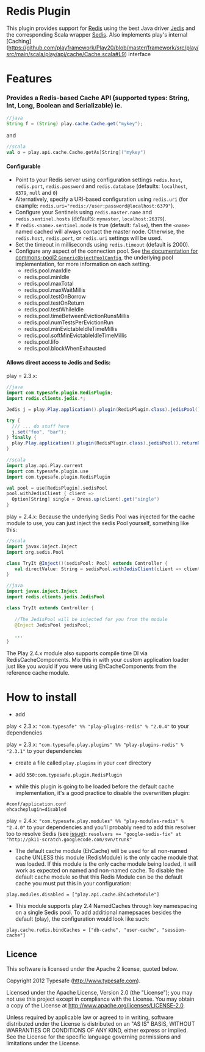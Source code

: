 # Redis Plugin

This plugin provides support for [Redis](http://redis.io/) using the best Java driver [Jedis](https://github.com/xetorthio/jedis) and the corresponding Scala wrapper [Sedis](https://github.com/pk11/sedis). Also implements play's internal [Caching] (https://github.com/playframework/Play20/blob/master/framework/src/play/src/main/scala/play/api/cache/Cache.scala#L9) interface  

# Features

###  Provides a Redis-based Cache API (supported types: String, Int, Long, Boolean and Serializable) ie.

```java
//java
String f = (String) play.cache.Cache.get("mykey");
```

and 

```scala
//scala
val o = play.api.cache.Cache.getAs[String]("mykey")
```

#### Configurable

* Point to your Redis server using configuration settings  ```redis.host```, ```redis.port```,  ```redis.password``` and ```redis.database``` (defaults: ```localhost```, ```6379```, ```null``` and ```0```)
* Alternatively, specify a URI-based configuration using ```redis.uri``` (for example: ```redis.uri="redis://user:password@localhost:6379"```).
* Configure your Sentinels using ```redis.master.name``` and ```redis.sentinel.hosts``` (defaults: ```mymaster```, ```localhost:26379```).
* If ```redis.<name>.sentinel.mode``` is true (default: ```false```), then the ```<name>``` named cached will always contact the master node. Otherwise, the ```redis.host```, ```redis.port```, or ```redis.uri``` settings will be used.
* Set the timeout in milliseconds using ```redis.timeout``` (default is 2000).
* Configure any aspect of the connection pool. See [the documentation for commons-pool2 ```GenericObjectPoolConfig```](https://commons.apache.org/proper/commons-pool/apidocs/org/apache/commons/pool2/impl/GenericObjectPoolConfig.html), the underlying pool implementation, for more information on each setting.
    * redis.pool.maxIdle
    * redis.pool.minIdle
    * redis.pool.maxTotal
    * redis.pool.maxWaitMillis
    * redis.pool.testOnBorrow
    * redis.pool.testOnReturn
    * redis.pool.testWhileIdle
    * redis.pool.timeBetweenEvictionRunsMillis
    * redis.pool.numTestsPerEvictionRun
    * redis.pool.minEvictableIdleTimeMillis
    * redis.pool.softMinEvictableIdleTimeMillis
    * redis.pool.lifo
    * redis.pool.blockWhenExhausted


#### Allows direct access to Jedis and Sedis: 
play = 2.3.x:
```java
//java
import com.typesafe.plugin.RedisPlugin;
import redis.clients.jedis.*;

Jedis j = play.Play.application().plugin(RedisPlugin.class).jedisPool().getResource();

try {
  /// ... do stuff here 
  j.set("foo", "bar");
} finally {
  play.Play.application().plugin(RedisPlugin.class).jedisPool().returnResource(j);
}  
```

```scala
//scala
import play.api.Play.current
import com.typesafe.plugin.use
import com.typesafe.plugin.RedisPlugin

val pool = use[RedisPlugin].sedisPool
pool.withJedisClient { client =>
  Option[String] single = Dress.up(client).get("single")
}
```
play = 2.4.x:
Because the underlying Sedis Pool was injected for the cache module to use, you can just inject the sedis Pool yourself, something like this:

```scala
//scala
import javax.inject.Inject
import org.sedis.Pool

class TryIt @Inject()(sedisPool: Pool) extends Controller {
   val directValue: String = sedisPool.withJedisClient(client => client.get("someKey"))
}
```

```java
//java
import javax.inject.Inject
import redis.clients.jedis.JedisPool

class TryIt extends Controller {
   
   //The JedisPool will be injected for you from the module
   @Inject JedisPool jedisPool;

   ...
}
```

The Play 2.4.x module also supports compile time DI via RedisCacheComponents. Mix this in with your custom application loader just like you would if you were using EhCacheComponents from the reference cache module.



# How to install

* add 

play < 2.3.x:
```"com.typesafe" %% "play-plugins-redis" % "2.0.4"``` to your dependencies

play = 2.3.x:
```"com.typesafe.play.plugins" %% "play-plugins-redis" % "2.3.1"``` to your dependencies

* create a file called ```play.plugins``` in your ```conf``` directory

* add ```550:com.typesafe.plugin.RedisPlugin```

*  while this plugin is going to be loaded before the default cache implementation,  it's a good practice to disable the overwritten plugin:

 ```
 #conf/application.conf
 ehcacheplugin=disabled
 ```

play = 2.4.x:
```"com.typesafe.play.modules" %% "play-modules-redis" % "2.4.0"``` to your dependencies
and you'll probably need to add this resolver too to resolve Sedis (see [issue](https://github.com/typesafehub/play-plugins/issues/141)):
```resolvers += "google-sedis-fix" at "http://pk11-scratch.googlecode.com/svn/trunk"```
* The default cache module (EhCache) will be used for all non-named cache UNLESS this module (RedisModule) is the only cache module that was loaded. If this module is the only cache module being loaded, it will work as expected on named and non-named cache. To disable the default cache module so that this Redis Module can be the default cache you must put this in your configuration:
 
 ```
 play.modules.disabled = ["play.api.cache.EhCacheModule"]
 ```

* This module supports play 2.4 NamedCaches through key namespacing on a single Sedis pool. To add additional namepsaces besides the default (play), the configuration would look like such:

 ```
 play.cache.redis.bindCaches = ["db-cache", "user-cache", "session-cache"]
 ```




## Licence

This software is licensed under the Apache 2 license, quoted below.

Copyright 2012 Typesafe (http://www.typesafe.com).

Licensed under the Apache License, Version 2.0 (the "License"); you may not use this project except in compliance with the License. You may obtain a copy of the License at http://www.apache.org/licenses/LICENSE-2.0.

Unless required by applicable law or agreed to in writing, software distributed under the License is distributed on an "AS IS" BASIS, WITHOUT WARRANTIES OR CONDITIONS OF ANY KIND, either express or implied. See the License for the specific language governing permissions and limitations under the License.
